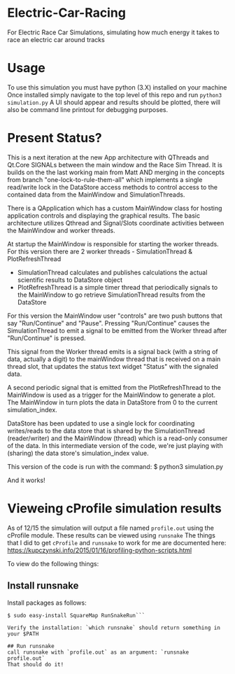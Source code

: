 # Electric-Car-Racing
For Electric Race Car Simulations, simulating how much 
energy it takes to race an electric car around tracks

# Usage
To use this simulation you must have python (3.X) installed on your machine
Once installed simply navigate to the top level of this repo and run `python3 simulation.py`
A UI should appear and results should be plotted, there will also be command line printout
for debugging purposes.

# Present Status?
This is a next iteration at the new App architecture with QThreads and Qt.Core SIGNALs 
between the main window and the Race Sim Thread.  It is builds on the the 
last working main from Matt AND merging in the concepts from branch
"one-lock-to-rule-them-all" which implements a single read/write lock in the DataStore
access methods to control access to the contained data from the MainWindow and
SimulationThreads.

There is a QApplication which has a custom MainWindow class for hosting application controls 
and displaying the graphical results.  The basic architecture utilizes Qthread
and Signal/Slots coordinate activities between the MainWindow and worker threads.

At startup the MainWindow is responsible for starting the worker threads. For this version 
there are 2 worker threads - SimulationThread & PlotRefreshThread
- SimulationThread calculates and publishes calculations the actual scientific 
	results to DataStore object
- PlotRefreshThread is a simple timer thread that periodically signals to the MainWindow
 	to go retrieve SimulationThread results from the DataStore


For this version the MainWindow user "controls" are two push buttons that say 
"Run/Continue" and "Pause". Pressing "Run/Continue" causes the SimulationThread 
to emit a signal to be emitted from the Worker thread  after "Run/Continue" is pressed. 

This signal from the Worker thread emits is a signal back (with a string of data, 
actually a digit) to the mainWindow thread that is received on a main thread slot, 
that updates the status text widget "Status" with the signaled data.

A second periodic signal that is emitted from the PlotRefreshThread to the MainWindow
is used as a trigger for the MainWindow to generate a plot. The MainWindow in turn
plots the data in DataStore from 0 to the current simulation_index.

DataStore has been updated to use a single lock for coordinating writes/reads to the 
data store that is shared by the SimulationThread (reader/writer) and the MainWindow 
(thread) which is a read-only consumer of the data. In this intermediate version of 
the code, we're just playing with (sharing) the data store's simulation_index value.

This version of the code is run with the command:
$ python3 simulation.py

And it works!

# Vieweing cProfile simulation results
As of 12/15 the simulation will output a file named `profile.out` using the cProfile module.
These results can be viewed using `runsnake`
The things that I did to get `cProfile` and `runsnake` to work for me are documented here: https://kupczynski.info/2015/01/16/profiling-python-scripts.html

To view do the following things:
## Install runsnake
Install packages as follows:
```$ sudo apt-get install python-wxgtk2.8 python-wxtools wx2.8-doc wx2.8-examples wx2.8-headers wx2.8-i18n
$ sudo easy-install SquareMap RunSnakeRun```

Verify the installation: `which runsnake` should return something in your $PATH

## Run runsnake
call runsnake with `profile.out` as an argument: `runsnake profile.out`
That should do it!